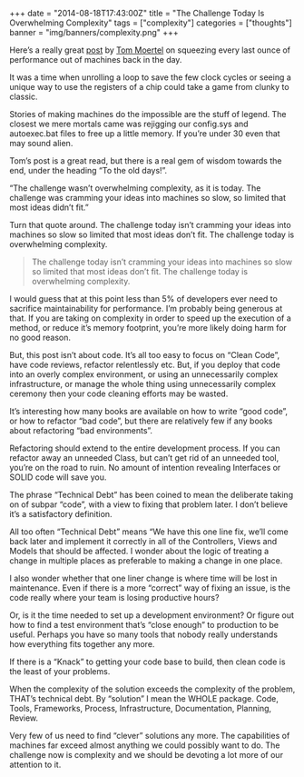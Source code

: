 +++
date = "2014-08-18T17:43:00Z"
title = "The Challenge Today Is Overwhelming Complexity"
tags = ["complexity"]
categories = ["thoughts"]
banner = "img/banners/complexity.png"
+++

Here’s a really great [post](http://blog.moertel.com/posts/2013-12-14-great-old-timey-game-programming-hack.html) by [Tom Moertel](https://plus.google.com/+TomMoertel) on squeezing every last ounce of performance out of machines back in the day.

It was a time when unrolling a loop to save the few clock cycles or seeing a unique way to use the registers of a chip could take a game from clunky to classic.

Stories of making machines do the impossible are the stuff of legend. The closest we mere mortals came was rejigging our config.sys and autoexec.bat files to free up a little memory. If you’re under 30 even that may sound alien.

Tom’s post is a great read, but there is a real gem of wisdom towards the end, under the heading “To the old days!”.

“The challenge wasn’t overwhelming complexity, as it is today. The challenge was cramming your ideas into machines so slow, so limited that most ideas didn’t fit.”

Turn that quote around. The challenge today isn’t cramming your ideas into machines so slow so limited that most ideas don’t fit. The challenge today is overwhelming complexity.

<blockquote>The challenge today isn’t cramming your ideas into machines so slow so limited that most ideas don’t fit. The challenge today is overwhelming complexity.</blockquote>

I would guess that at this point less than 5% of developers ever need to sacrifice maintainability for performance. I’m probably being generous at that. If you are taking on complexity in order to speed up the execution of a method, or reduce it’s memory footprint, you’re more likely doing harm for no good reason.

But, this post isn’t about code. It’s all too easy to focus on “Clean Code”, have code reviews, refactor relentlessly etc. But, if you deploy that code into an overly complex environment, or using an unnecessarily complex infrastructure, or manage the whole thing using unnecessarily complex ceremony then your code cleaning efforts may be wasted.

It’s interesting how many books are available on how to write “good code”, or how to refactor “bad code”, but there are relatively few if any books about refactoring “bad environments”.

Refactoring should extend to the entire development process. If you can refactor away an unneeded Class, but can’t get rid of an unneeded tool, you’re on the road to ruin. No amount of intention revealing Interfaces or SOLID code will save you.

The phrase “Technical Debt” has been coined to mean the deliberate taking on of subpar “code”, with a view to fixing that problem later. I don’t believe it’s a satisfactory definition.

All too often “Technical Debt” means “We have this one line fix, we’ll come back later and implement it correctly in all of the Controllers, Views and Models that should be affected. I wonder about the logic of treating a change in multiple places as preferable to making a change in one place.

I also wonder whether that one liner change is where time will be lost in maintenance. Even if there is a more “correct” way of fixing an issue, is the code really where your team is losing productive hours?

Or, is it the time needed to set up a development environment? Or figure out how to find a test environment that’s “close enough” to production to be useful. Perhaps you have so many tools that nobody really understands how everything fits together any more.

If there is a “Knack” to getting your code base to build, then clean code is the least of your problems.

When the complexity of the solution exceeds the complexity of the problem, THAT’s technical debt. By “solution” I mean the WHOLE package. Code, Tools, Frameworks, Process, Infrastructure, Documentation, Planning, Review.

Very few of us need to find “clever” solutions any more. The capabilities of machines far exceed almost anything we could possibly want to do. The challenge now is complexity and we should be devoting a lot more of our attention to it.